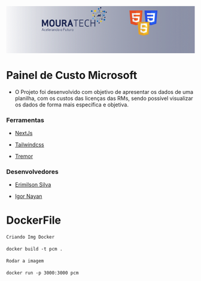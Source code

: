 <img src="./public/icon/readme.png">

#
# Painel de Custo Microsoft

- O Projeto foi desenvolvido com objetivo de apresentar os dados de uma planilha, com os custos das licenças das RMs, sendo possível visualizar os dados de forma mais específica e objetiva.

### Ferramentas

- <a href="https://nextjs.org/" target="_blank">NextJs</a>

- <a href="https://tailwindcss.com/" target="_blank">Tailwindcss</a>

- <a href="https://www.tremor.so/" target="_blank">Tremor</a>

### Desenvolvedores

- <a href="https://github.com/Erysilva98" target="_blank">Erimilson Silva</a>

- <a href="https://github.com/igornayan" target="_blank">Igor Nayan</a>


# DockerFile

    Criando Img Docker

    docker build -t pcm .

    Rodar a imagem

    docker run -p 3000:3000 pcm
